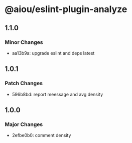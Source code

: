 # @aiou/eslint-plugin-analyze

## 1.1.0

### Minor Changes

- aa13b9a: upgrade eslint and deps latest

## 1.0.1

### Patch Changes

- 596b8bd: report meessage and avg density

## 1.0.0

### Major Changes

- 2efbe0b0: comment density
